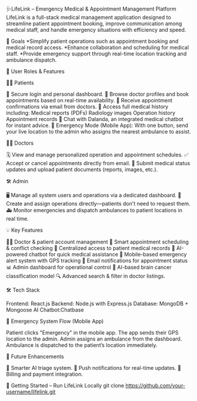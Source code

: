 🩺LifeLink – Emergency Medical & Appointment Management Platform
LifeLink is a full-stack medical management application designed to streamline patient appointment booking, improve communication among medical staff, and handle emergency situations with efficiency and speed.

🎯 Goals
*Simplify patient operations such as appointment booking and medical record access.
*Enhance collaboration and scheduling for medical staff.
*Provide emergency support through real-time location tracking and ambulance dispatch.

👥 User Roles & Features

🧑‍⚕️ Patients

🔐 Secure login and personal dashboard.
📅 Browse doctor profiles and book appointments based on real-time availability.
📧 Receive appointment confirmations via email from doctors.
📁 Access full medical history including:
Medical reports (PDFs)
Radiology images
Operation history
Appointment records
🤖 Chat with Dalanda, an integrated medical chatbot for instant advice.
🚨 Emergency Mode (Mobile App): With one button, send your live location to the admin who assigns the nearest ambulance to assist.


👨‍⚕️ Doctors

🗓️ View and manage personalized operation and appointment schedules.
✅ Accept or cancel appointments directly from email.
📝 Submit medical status updates and upload patient documents (reports, images, etc.).

🛠️ Admin

🖥️ Manage all system users and operations via a dedicated dashboard.
🏥 Create and assign operations directly—patients don't need to request them.
🚑 Monitor emergencies and dispatch ambulances to patient locations in real time.


💡 Key Features

🧑‍⚕️ Doctor & patient account management
📅 Smart appointment scheduling & conflict checking
📁 Centralized access to patient medical records
💬 AI-powered chatbot for quick medical assistance
🚨 Mobile-based emergency alert system with GPS tracking
📧 Email notifications for appointment status
📊 Admin dashboard for operational control
🧠 AI-based brain cancer classification model
🔍 Advanced search & filter in doctor listings.

🛠️ Tech Stack

Frontend: React.js
Backend: Node.js with Express.js
Database: MongoDB + Mongoose
AI Chatbot:Chatbase

📱 Emergency System Flow (Mobile App)

Patient clicks "Emergency" in the mobile app.
The app sends their GPS location to the admin.
Admin assigns an ambulance from the dashboard.
Ambulance is dispatched to the patient’s location immediately.

🚀 Future Enhancements

🧠 Smarter AI triage system.
📲 Push notifications for real-time updates.
🧾 Billing and payment integration.

🧪 Getting Started – Run LifeLink Locally
git clone https://github.com/your-username/lifelink.git
